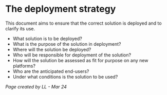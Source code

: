# The deployment strategy

This document aims to ensure that the correct solution is deployed and to clarify its use. 

* What solution is to be deployed?
* What is the purpose of the solution in deployment? 
* Where will the solution be deployed? 
* Who will be responsible for deployment of the solution? 
* How will the solution be assessed as fit for purpose on any new platforms?
* Who are the anticipated end-users?
* Under what conditions is the solution to be used? 

*Page created by LL - Mar 24*